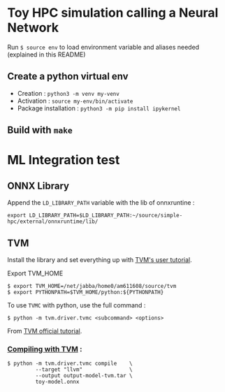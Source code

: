 # Toy HPC simulation calling a Neural Network
Run `$ source env` to load environment variable and aliases needed (explained in
this README) 

## Create a python virtual env
- Creation : `python3 -m venv my-venv`
- Activation : `source my-env/bin/activate`
- Package installation : `python3 -m pip install ipykernel`

## Build with `make`

# ML Integration test

## ONNX Library
Append the `LD_LIBRARY_PATH` variable with the lib of onnxruntine :

```
export LD_LIBRARY_PATH=$LD_LIBRARY_PATH:~/source/simple-hpc/external/onnxruntime/lib/
```

## TVM
Install the library and set everything up with [TVM's user tutorial](https://tvm.apache.org/docs/tutorial/index.html).

Export TVM_HOME
``` 
$ export TVM_HOME=/net/jabba/home0/am611608/source/tvm
$ export PYTHONPATH=$TVM_HOME/python:${PYTHONPATH}
```

To use `TVMC` with python, use the full command :
```
$ python -m tvm.driver.tvmc <subcommand> <options>
```

From [TVM official tutorial](https://tvm.apache.org/docs/tutorial/tvmc_command_line_driver.html#using-tvmc).

### [Compiling with TVM](https://tvm.apache.org/docs/tutorial/tvmc_command_line_driver.html#compiling-an-onnx-model-to-the-tvm-runtime) :

```
$ python -m tvm.driver.tvmc compile    \
         --target "llvm"               \
         --output output-model-tvm.tar \
         toy-model.onnx
```

